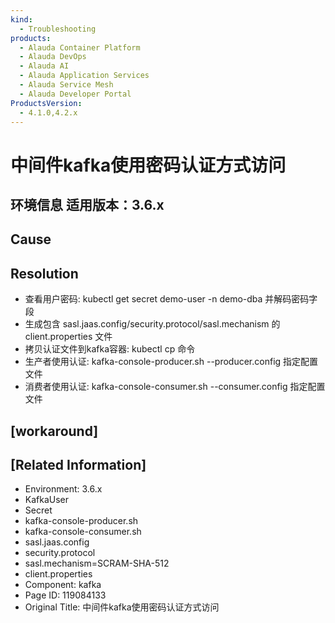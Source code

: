 ```yaml
---
kind:
  - Troubleshooting
products:
  - Alauda Container Platform
  - Alauda DevOps
  - Alauda AI
  - Alauda Application Services
  - Alauda Service Mesh
  - Alauda Developer Portal
ProductsVersion:
  - 4.1.0,4.2.x
---
```

<!-- A type of document that involves encountering a fault, diagnosing it, performing root cause analysis, and providing solutions. -->

# 中间件kafka使用密码认证方式访问

## 环境信息 适用版本：3.6.x

## Cause

## Resolution
- 查看用户密码: kubectl get secret demo-user -n demo-dba 并解码密码字段
- 生成包含 sasl.jaas.config/security.protocol/sasl.mechanism 的 client.properties 文件
- 拷贝认证文件到kafka容器: kubectl cp 命令
- 生产者使用认证: kafka-console-producer.sh --producer.config 指定配置文件
- 消费者使用认证: kafka-console-consumer.sh --consumer.config 指定配置文件

## [workaround]

## [Related Information]
- Environment: 3.6.x
- KafkaUser
- Secret
- kafka-console-producer.sh
- kafka-console-consumer.sh
- sasl.jaas.config
- security.protocol
- sasl.mechanism=SCRAM-SHA-512
- client.properties
- Component: kafka
- Page ID: 119084133
- Original Title: 中间件kafka使用密码认证方式访问
